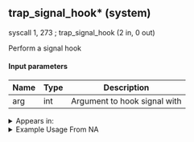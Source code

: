 ## trap_signal_hook* (system)

syscall 1, 273 ; trap_signal_hook (2 in, 0 out)

Perform a signal hook

#### Input parameters
| Name | Type | Description
|------|------|------------
| arg   | int   | Argument to hook signal with




<details>
	<summary>Appears in:</summary>

</details>

<details>
	<summary>Example Usage From NA</summary>

</details>

